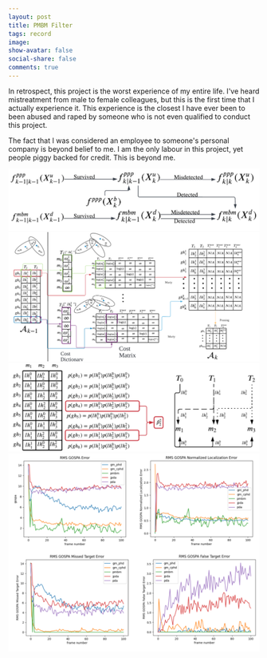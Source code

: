 ```yaml
---
layout: post
title: PMBM Filter
tags: record
image:
show-avatar: false
social-share: false
comments: true
---
```


In retrospect, this project is the worst experience of my entire life. I've heard mistreatment from male to female colleagues, but this is the first time that I actually experience it. This experience is the closest I have ever been to been abused and raped by someone who is not even qualified to conduct this project. 

The fact that I was considered an employee to someone's personal company is beyond belief to me. I am the only labour in this project, yet people piggy backed for credit. This is beyond me.

![1](/assets/img/PMBM/PMBM_Recursion.png)
![1](/assets/img/PMBM/PMBM.png)
![1](/assets/img/PMBM/MarginalProbability.png)
![1](/assets/img/PMBM/Simulation.png)


